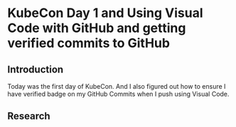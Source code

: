 # KubeCon Day 1 and Using Visual Code with GitHub and getting verified commits to GitHub

## Introduction
Today was the first day of KubeCon. And I also figured out how to ensure I have verified badge on my GitHub Commits when I push using Visual Code.

## Research
